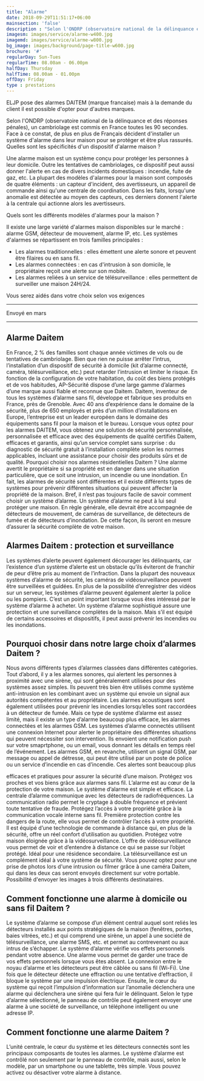```yaml
---
title: "Alarme"
date: 2018-09-29T11:51:17+06:00
mainsection: 'false'
description : "Selon l'ONDRP (observatoire national de la délinquance et des réponses pénales), un cambriolage est commis en France toutes les 90 secondes. Face à ce constat, de plus en plus de Français décident d'installer un système d'alarme dans leur maison pour se protéger et être plus rassurés."
imagesm: images/service/alarme-w400.jpg
imagemd: images/service/alarme-w800.jpg
bg_image: images/background/page-title-w600.jpg
brochure: '#'
regularDay: Sun-Tues
regularTime: 08.00am - 06.00pm
halfDay: Thursday
halfTime: 08.00am - 01.00pm
offDay: Friday
type : prestations
---
```


ELJP  pose des alarmes DAITEM (marque francaise) mais à la demande du client il est possible d'opter pour d'autres marques<!--more-->.

Selon l'ONDRP (observatoire national de la délinquance et des réponses pénales), un cambriolage est commis en France toutes les 90 secondes. Face à ce constat, de plus en plus de Français décident d'installer un système d'alarme dans leur maison pour se protéger et être plus rassurés.
Quelles sont les spécificités d'un dispositif d'alarme maison ?

Une alarme maison est un système conçu pour protéger les personnes à leur domicile. Outre les tentatives de cambriolages, ce dispositif peut aussi donner l'alerte en cas de divers incidents domestiques : incendie, fuite de gaz, etc. La plupart des modèles d'alarmes pour la maison sont composés de quatre éléments : un capteur d'incident, des avertisseurs, un appareil de commande ainsi qu'une centrale de coordination. Dans les faits, lorsqu'une anomalie est détectée au moyen des capteurs, ces derniers donnent l'alerte à la centrale qui actionne alors les avertisseurs.

Quels sont les différents modèles d'alarmes pour la maison ?

Il existe une large variété d'alarmes maison disponibles sur le marché : alarme GSM, détecteur de mouvement, alarme IP, etc. Les systèmes d'alarmes se répartissent en trois familles principales :

- Les alarmes traditionnelles : elles émettent une alerte sonore et peuvent être filaires ou en sans fil.
- Les alarmes connectées : en cas d'intrusion à son domicile, le propriétaire reçoit une alerte sur son mobile.
- Les alarmes reliées à un service de télésurveillance : elles permettent de surveiller une maison 24H/24.

Vous serez aidés dans votre choix selon vos exigences

***
Envoyé en mars
***
## Alarme Daitem
En France, 2 % des familles sont chaque année victimes de vols ou de tentatives de cambriolage. Bien que
rien ne puisse arrêter l’intrus, l’installation d’un dispositif de sécurité à domicile (kit d’alarme connecté,
caméra, télésurveillance, etc.) peut retarder l’intrusion et limiter le risque. En fonction de la configuration
de votre habitation, du coût des biens protégés et de vos habitudes, AP-Sécurité dispose d’une large
gamme d’alarmes d’une marque aussi fiable et reconnue que Daitem.
Daitem, inventeur de tous les systèmes d’alarme sans fil, développe et fabrique ses produits en France,
près de Grenoble. Avec 40 ans d’expérience dans le domaine de la sécurité, plus de 650 employés et près
d’un million d’installations en Europe, l’entreprise est un leader européen dans le domaine des
équipements sans fil pour la maison et le bureau.
Lorsque vous optez pour les alarmes DAITEM, vous obtenez une solution de sécurité personnalisée,
personnalisée et efficace avec des équipements de qualité certifiés Daitem, efficaces et garantis, ainsi
qu’un service complet sans surprise : du diagnostic de sécurité gratuit à l’installation complète selon les
normes applicables, incluant une assistance pour choisir des produits sûrs et de qualité.
Pourquoi choisir nos alarmes résidentielles Daitem ?
Une alarme avertit le propriétaire si sa propriété est en danger dans une situation particulière, que ce soit
une intrusion, un incendie ou une inondation. En fait, les alarmes de sécurité sont différentes et il existe
différents types de systèmes pour prévenir différentes situations qui peuvent affecter la propriété de la
maison. Bref, il n’est pas toujours facile de savoir comment choisir un système d’alarme.
Un système d’alarme ne peut à lui seul protéger une maison. En règle générale, elle devrait être
accompagnée de détecteurs de mouvement, de caméras de surveillance, de détecteurs de fumée et de
détecteurs d’inondation. De cette façon, ils seront en mesure d’assurer la sécurité complète de votre
maison.

## Alarmes Daitem : protection et surveillance
Les systèmes d’alerte peuvent également décourager les délinquants, car l’existence d’un système d’alerte
est un obstacle qu’ils éviteront de franchir de peur d’être pris au moment de l’infraction. Dans la plupart
des nouveaux systèmes d’alarme de sécurité, les caméras de vidéosurveillance peuvent être surveillées et
guidées. En plus de la possibilité d’enregistrer des vidéos sur un serveur, les systèmes d’alarme peuvent
également alerter la police ou les pompiers. C’est un point important lorsque vous êtes intéressé par le
système d’alarme à acheter.
Un système d’alarme sophistiqué assure une protection et une surveillance complètes de la maison. Mais
s’il est équipé de certains accessoires et dispositifs, il peut aussi prévenir les incendies ou les inondations.

## Pourquoi chosir dans notre large choix d’alarmes Daitem ?
Nous avons différents types d’alarmes classées dans différentes catégories. Tout d’abord, il y a les
alarmes sonores, qui alertent les personnes à proximité avec une sirène, qui sont généralement utilisées
pour des systèmes assez simples. Ils peuvent très bien être utilisés comme système anti-intrusion en les
combinant avec un système qui envoie un signal aux autorités compétentes et au propriétaire. Les alarmes
acoustiques sont également utilisées pour prévenir les incendies lorsqu’elles sont raccordées à un
détecteur de fumée.
Mais ce type de système d’alarme est assez limité, mais il existe un type d’alarme beaucoup plus efficace,
les alarmes connectées et les alarmes GSM. Les systèmes d’alarme connectés utilisent une connexion
Internet pour alerter le propriétaire des différentes situations qui peuvent nécessiter son intervention. Ils
envoient une notification push sur votre smaprtphone, ou un email, vous donnant les détails en temps réel
de l’événement.
Les alarmes GSM, en revanche, utilisent un signal GSM, par message ou appel de détresse, qui peut être
utilisé par un poste de police ou un service d’incendie en cas d’incendie. Ces alertes sont beaucoup plus

efficaces et pratiques pour assurer la sécurité d’une maison.
Protégez vos proches et vos biens grâce aux alarmes sans fil.
L’alarme est au cœur de la protection de votre maison. Le système d’alarme est simple et efficace. La
centrale d’alarme communique avec les détecteurs de radiofréquences. La communication radio permet le
cryptage à double fréquence et prévient toute tentative de fraude.
Protégez l’accès à votre propriété grâce à la communication vocale interne sans fil.
Première protection contre les dangers de la route, elle vous permet de contrôler l’accès à votre propriété.
Il est équipé d’une technologie de commande à distance qui, en plus de la sécurité, offre un réel confort
d’utilisation au quotidien.
Protégez votre maison éloignée grâce à la vidéosurveillance.
L’offre de vidéosurveillance vous permet de voir et d’entendre à distance ce qui se passe sur l’objet
protégé. Idéal pour une résidence secondaire.
La télésurveillance est un complément idéal à votre système de sécurité.
Vous pouvez optez pour une prise de photos lors d'une intrusion ou filmer grâce à une caméra Daitem, qui
dans les deux cas seront envoyés directement sur votre portable.
Possibilité d'envoyer les images à trois différents destinataires.

## Comment fonctionne une alarme à domicile ou sans fil Daitem ?
Le système d’alarme se compose d’un élément central auquel sont reliés les détecteurs installés aux points
stratégiques de la maison (fenêtres, portes, baies vitrées, etc.) et qui comprend une sirène, un appel à une
société de télésurveillance, une alarme SMS, etc. et permet au contrevenant ou aux intrus de s’échapper.
Le système d’alarme vérifie vos effets personnels pendant votre absence.
Une alarme vous permet de garder une trace de vos effets personnels lorsque vous êtes absent. La
connexion entre le noyau d’alarme et les détecteurs peut être câblée ou sans fil (Wi-Fi). Une fois que le
détecteur détecte une effraction ou une tentative d’effraction, il bloque le système par une impulsion
électrique. Ensuite, le cœur du système qui reçoit l’impulsion d’information sur l’anomalie déclenchera
une alarme qui déclenchera une sirène qui fera fuir le délinquant. Selon le type d’alarme sélectionné, le
panneau de contrôle peut également envoyer une alarme à une société de surveillance, un téléphone
intelligent ou une adresse IP.

## Comment fonctionne une alarme Daitem ?
L’unité centrale, le cœur du système et les détecteurs connectés sont les principaux composants de toutes
les alarmes.
Le système d’alarme est contrôlé non seulement par le panneau de contrôle, mais aussi, selon le modèle,
par un smartphone ou une tablette, très simple.
Vous pouvez activez ou désactiver votre alarme à distance.

